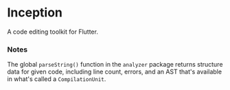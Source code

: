 # Inception

A code editing toolkit for Flutter.

### Notes
The global `parseString()` function in the `analyzer` package returns structure data for
given code, including line count, errors, and an AST that's available in what's called
a `CompilationUnit`.


